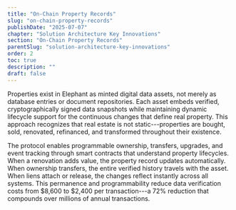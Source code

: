 ```yaml
---
title: "On-Chain Property Records"
slug: "on-chain-property-records"
publishDate: "2025-07-07"
chapter: "Solution Architecture Key Innovations"
section: "On-Chain Property Records"
parentSlug: "solution-architecture-key-innovations"
order: 2
toc: true
description: ""
draft: false
---
```


Properties exist in Elephant as minted digital data assets, not merely as database entries or document repositories.
Each asset embeds verified, cryptographically signed data snapshots while maintaining dynamic lifecycle support for the
continuous changes that define real property. This approach recognizes that real estate is not static---properties are
bought, sold, renovated, refinanced, and transformed throughout their existence.

The protocol enables programmable ownership, transfers, upgrades, and event tracking through smart contracts that
understand property lifecycles. When a renovation adds value, the property record updates automatically. When ownership
transfers, the entire verified history travels with the asset. When liens attach or release, the changes reflect
instantly across all systems. This permanence and programmability reduce data verification costs from \$8,600 to \$2,400
per transaction---a 72% reduction that compounds over millions of annual transactions.
